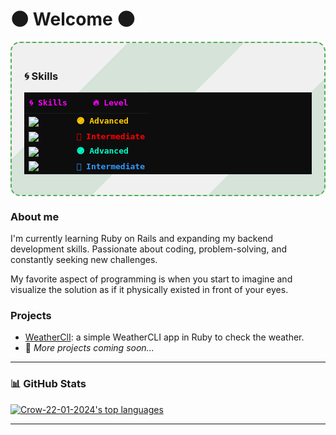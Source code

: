 # 🌑 Welcome 🌑
<div style="border: 2px dashed #4CAF50; padding: 20px; border-radius: 15px; background: linear-gradient(135deg, #f0f0f0 25%, #d5e3d9 25%, #d5e3d9 50%, #f0f0f0 50%, #f0f0f0 75%, #d5e3d9 75%, #d5e3d9);">



### 🌀 Skills
<table style="font-family:monospace; background:#0d0d0d; color:#eee; border-collapse:collapse; width:100%">
  <thead>
    <tr>
      <th style="color:#ff00ff; padding:8px;">🌀 Skills</th>
      <th style="color:#ff00ff; padding:8px;">🔥 Level</th>
    </tr>
  </thead>
  <tbody>
    <tr>
      <td><img src="https://img.shields.io/badge/Java-ED8B00?style=for-the-badge&logo=openjdk&logoColor=white" /></td>
      <td style="color:#ffcc00; font-weight:bold;">🟣 Advanced </td>
    </tr>
    <tr>
      <td><img src="https://img.shields.io/badge/Ruby-CC342D?style=for-the-badge&logo=ruby&logoColor=white" /></td>
      <td style="color:#ff0000; font-weight:bold;">🔴 Intermediate </td>
    </tr>
    <tr>
      <td><img src="https://img.shields.io/badge/Linux-FCC624?style=for-the-badge&logo=linux&logoColor=black" /></td>
      <td style="color:#00ffcc; font-weight:bold;">🟣 Advanced </td>
    </tr>
    <tr>
      <td><img src="https://img.shields.io/badge/C++-00599C?style=for-the-badge&logo=c%2b%2b&logoColor=white" /></td>
      <td style="color:#3399ff; font-weight:bold;">🔴 Intermediate </td>
    </tr>
  </tbody>
</table>

</div>

### About me
I'm currently learning Ruby on Rails and expanding my backend development skills. Passionate about coding, problem-solving, and constantly seeking new challenges.

My favorite aspect of programming is when you start to imagine and visualize the solution as if it physically existed in front of your eyes.

### Projects
- [WeatherClI](https://github.com/Crow-22-01-2024/weathercliapp): a simple WeatherCLI app in Ruby to check the weather.
- 🚧 *More projects coming soon...*

<hr>

### 📊 GitHub Stats
[![Crow-22-01-2024's top languages](https://github-readme-stats.vercel.app/api/top-langs/?username=Crow-22-01-2024&theme=blue-green)](https://github.com/anuraghazra/github-readme-stats)
<hr>
